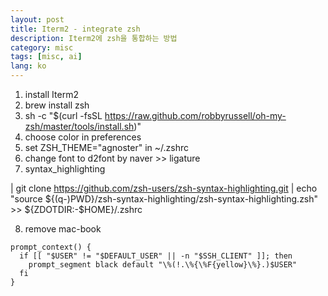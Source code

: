 ```yaml
---
layout: post
title: Iterm2 - integrate zsh
description: Iterm2에 zsh을 통합하는 방법
category: misc
tags: [misc, ai]
lang: ko
---
```


1. install Iterm2
2. brew install zsh
3. sh -c "$(curl -fsSL https://raw.github.com/robbyrussell/oh-my-zsh/master/tools/install.sh)"
4. choose color in preferences
5. set ZSH_THEME="agnoster" in ~/.zshrc
6. change font to d2font by naver >> ligature
7. syntax_highlighting

| git clone https://github.com/zsh-users/zsh-syntax-highlighting.git
| echo "source ${(q-)PWD}/zsh-syntax-highlighting/zsh-syntax-highlighting.zsh" >> ${ZDOTDIR:-$HOME}/.zshrc

8. remove mac-book

```
prompt_context() {
  if [[ "$USER" != "$DEFAULT_USER" || -n "$SSH_CLIENT" ]]; then
    prompt_segment black default "\%(!.\%{\%F{yellow}\%}.)$USER"
  fi
}
```
